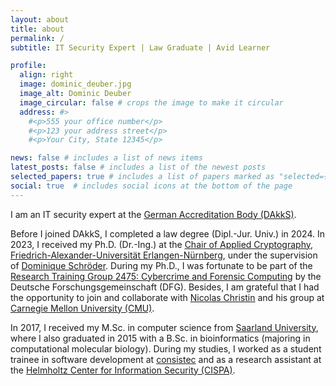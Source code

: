 ```yaml
---
layout: about
title: about
permalink: /
subtitle: IT Security Expert | Law Graduate | Avid Learner

profile:
  align: right
  image: dominic_deuber.jpg
  image_alt: Dominic Deuber
  image_circular: false # crops the image to make it circular
  address: #>
    #<p>555 your office number</p>
    #<p>123 your address street</p>
    #<p>Your City, State 12345</p>

news: false # includes a list of news items
latest_posts: false # includes a list of the newest posts
selected_papers: true # includes a list of papers marked as "selected={true}"
social: true  # includes social icons at the bottom of the page
---
```


I am an IT security expert at the [German Accreditation Body (DAkkS)](https://www.dakks.de/en).

Before I joined DAkkS, I completed a law degree (Dipl.-Jur. Univ.) in 2024.
In 2023, I received my Ph.D. (Dr.-Ing.) at the [Chair of Applied Cryptography](https://www.chaac.tf.fau.eu/), [Friedrich-Alexander-Universität Erlangen-Nürnberg](https://www.fau.de/), under the supervision of [Dominique Schröder](https://www.dominique-schroeder.de/).
During my Ph.D., I was fortunate to be part of the [Research Training Group 2475: Cybercrime and Forensic Computing](https://www.cybercrime.fau.de/research-training-group-2475-cybercrime-and-forensic-computing/) by the Deutsche Forschungsgemeinschaft (DFG).
Besides, I am grateful that I had the opportunity to join and collaborate with [Nicolas Christin](https://www.andrew.cmu.edu/user/nicolasc/) and his group at [Carnegie Mellon University (CMU)](https://www.cmu.edu/).

In 2017, I received my M.Sc. in computer science from [Saarland University](https://www.uni-saarland.de/en/home.html), where I also graduated in 2015 with a B.Sc. in bioinformatics (majoring in computational molecular biology).
During my studies, I worked as a student trainee in software development at [consistec](https://consistec.de/en) and as a research assistant at the [Helmholtz Center for Information Security (CISPA)](https://cispa.de/en).
